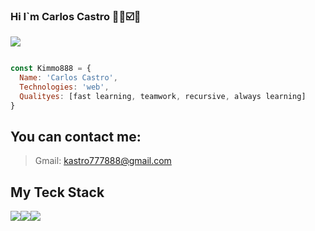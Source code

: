 ### Hi I`m Carlos Castro 👋🌐☑️🏴


![](https://user-images.githubusercontent.com/89752427/179853490-2916603b-d89e-49dc-ad4a-bf91c2d25f1a.png)

```javascript

const Kimmo888 = {
  Name: 'Carlos Castro',
  Technologies: 'web',
  Qualityes: [fast learning, teamwork, recursive, always learning]
}
```

## You can contact me:
> Gmail:    kastro777888@gmail.com

## My Teck Stack

![](https://user-images.githubusercontent.com/89752427/179860246-c396a7d9-6e7d-4955-bc52-11359d55b226.png)![](https://user-images.githubusercontent.com/89752427/179860364-88d57dce-0011-467a-bfe4-afa8579141a5.png)![](https://user-images.githubusercontent.com/89752427/179860501-e651138d-ad20-461d-93f2-3a370c216066.png)

<!--
**kimmo888/kimmo888** is a ✨ _special_ ✨ repository because its `README.md` (this file) appears on your GitHub profile.

Here are some ideas to get you started:

- 🔭 I’m currently working on ...
- 🌱 I’m currently learning ...
- 👯 I’m looking to collaborate on ...
- 🤔 I’m looking for help with ...
- 💬 Ask me about ...
- 📫 How to reach me: ...
- 😄 Pronouns: ...
- ⚡ Fun fact: ...
-->
